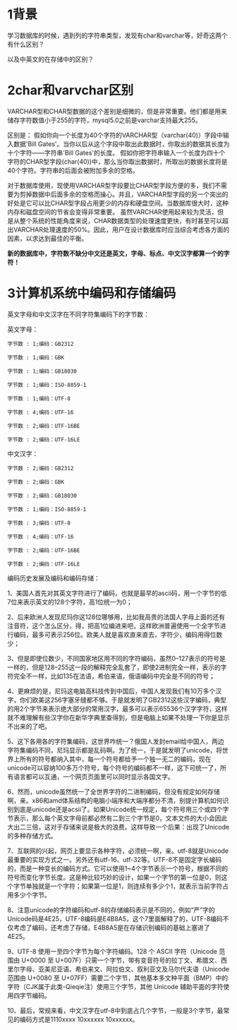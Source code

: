 # 1背景
学习数据库的时候，遇到列的字符串类型，发现有char和varchar等，好奇这两个有什么区别？

以及中英文的在存储中的区别？
# 2char和varvchar区别
VARCHAR型和CHAR型数据的这个差别是细微的，但是非常重要。他们都是用来储存字符数值小于255的字符，mysql5.0之前是varchar支持最大255。

区别是：
假如你向一个长度为40个字符的VARCHAR型（varchar(40)）字段中输入数据'Bill Gates'。当你以后从这个字段中取出此数据时，你取出的数据其长度为十个字符——字符串'Bill Gates'的长度。 假如你把字符串输入一个长度为四十个字符的CHAR型字段(char(40))中，那么当你取出数据时，所取出的数据长度将是40个字符。字符串的后面会被附加多余的空格。

对于数据库使用，现使用VARCHAR型字段要比CHAR型字段方便的多，我们不需要为剪掉数据中后面多余的空格而操心。并且，VARCHAR型字段的另一个突出的好处是它可以比CHAR型字段占用更少的内存和硬盘空间。当数据库很大时，这种内存和磁盘空间的节省会变得非常重要。
虽然VARCHAR使用起来较为灵活，但是从整个系统的性能角度来说，CHAR数据类型的处理速度更快，有时甚至可以超出VARCHAR处理速度的50%。因此，用户在设计数据库时应当综合考虑各方面的因素，以求达到最佳的平衡。

**新的数据库中，字符数不缺分中文还是英文，字母、标点、中文汉字都算一个的字符！**

# 3计算机系统中编码和存储编码
英文字母和中文汉字在不同字符集编码下的字节数：

英文字母：
```
字节数 : 1;编码：GB2312

字节数 : 1;编码：GBK

字节数 : 1;编码：GB18030

字节数 : 1;编码：ISO-8859-1

字节数 : 1;编码：UTF-8

字节数 : 4;编码：UTF-16

字节数 : 2;编码：UTF-16BE

字节数 : 2;编码：UTF-16LE
```
中文汉字：
```
字节数 : 2;编码：GB2312

字节数 : 2;编码：GBK

字节数 : 2;编码：GB18030

字节数 : 1;编码：ISO-8859-1

字节数 : 3;编码：UTF-8

字节数 : 4;编码：UTF-16

字节数 : 2;编码：UTF-16BE

字节数 : 2;编码：UTF-16LE
```
编码历史发展及编码和编码存储：

1、美国人首先对其英文字符进行了编码，也就是最早的ascii码，用一个字节的低7位来表示英文的128个字符，高1位统一为0；

2、后来欧洲人发现尼玛你这128位哪够用，比如我高贵的法国人字母上面的还有注音符，这个怎么区分，得，把高1位编进来吧，这样欧洲普遍使用一个全字节进行编码，最多可表示256位。欧美人就是喜欢直来直去，字符少，编码用得位数少；

3、但是即使位数少，不同国家地区用不同的字符编码，虽然0–127表示的符号是一样的，但是128–255这一段的解释完全乱套了，即使2进制完全一样，表示的字符完全不一样，比如135在法语，希伯来语，俄语编码中完全是不同的符号；

4、更麻烦的是，尼玛这电脑高科技传到中国后，中国人发现我们有10万多个汉字，你们欧美这256字塞牙缝都不够。于是就发明了GB2312这些汉字编码，典型的用2个字节来表示绝大部分的常用汉字，最多可以表示65536个汉字字符，这样就不难理解有些汉字你在新华字典里查得到，但是电脑上如果不处理一下你是显示不出来的了吧。

5、这下各用各的字符集编码，这世界咋统一？俄国人发封email给中国人，两边字符集编码不同，尼玛显示都是乱码啊。为了统一，于是就发明了unicode，将世界上所有的符号都纳入其中，每一个符号都给予一个独一无二的编码，现在unicode可以容纳100多万个符号，每个符号的编码都不一样，这下可统一了，所有语言都可以互通，一个网页页面里可以同时显示各国文字。

6、然而，unicode虽然统一了全世界字符的二进制编码，但没有规定如何存储啊，亲。x86和amd体系结构的电脑小端序和大端序都分不清，别提计算机如何识别到底是unicode还是acsii了。如果Unicode统一规定，每个符号用三个或四个字节表示，那么每个英文字母前都必然有二到三个字节是0，文本文件的大小会因此大出二三倍，这对于存储来说是极大的浪费。这样导致一个后果：出现了Unicode的多种存储方式。

7、互联网的兴起，网页上要显示各种字符，必须统一啊，亲。utf-8就是Unicode最重要的实现方式之一。另外还有utf-16、utf-32等。UTF-8不是固定字长编码的，而是一种变长的编码方式。它可以使用1~4个字节表示一个符号，根据不同的符号而变化字节长度。这是种比较巧妙的设计，如果一个字节的第一位是0，则这个字节单独就是一个字符；如果第一位是1，则连续有多少个1，就表示当前字符占用多少个字节。

8、注意unicode的字符编码和utf-8的存储编码表示是不同的，例如”严”字的Unicode码是4E25，UTF-8编码是E4B8A5，这个7里面解释了的，UTF-8编码不仅考虑了编码，还考虑了存储，E4B8A5是在存储识别编码的基础上塞进了4E25。

9、UTF-8 使用一至四个字节为每个字符编码。128 个 ASCII 字符（Unicode 范围由 U+0000 至 U+007F）只需一个字节，带有变音符号的拉丁文、希腊文、西里尔字母、亚美尼亚语、希伯来文、阿拉伯文、叙利亚文及马尔代夫语（Unicode 范围由 U+0080 至 U+07FF）需要二个字节，其他基本多文种平面（BMP）中的字符（CJK属于此类-Qieqie注）使用三个字节，其他 Unicode 辅助平面的字符使用四字节编码。

10、最后，常规来看，中文汉字在utf-8中到底占几个字节，一般是3个字节，最常见的编码方式是1110xxxx 10xxxxxx 10xxxxxx。
